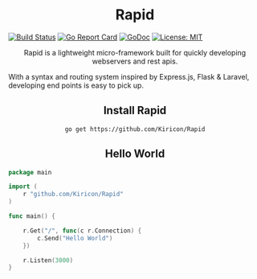 <h1 align="center">Rapid</h1>

[![Build Status](https://travis-ci.org/Kiricon/Rapid.svg?branch=master)](https://travis-ci.org/Kiricon/Rapid)
[![Go Report Card](https://goreportcard.com/badge/github.com/Kiricon/Rapid)](https://goreportcard.com/report/github.com/Kiricon/Rapid)
[![GoDoc](https://godoc.org/github.com/gin-gonic/gin?status.svg)](https://godoc.org/github.com/Kiricon/Rapid)
[![License: MIT](https://img.shields.io/badge/License-MIT-yellow.svg)](https://opensource.org/licenses/MIT)

<p align="center">
Rapid is a lightweight micro-framework built for quickly developing webservers and rest apis.<br/>

With a syntax and routing system inspired by Express.js, Flask & Laravel, developing end points is easy to pick up. 
</p>

<h2 align="center">Install Rapid</h3>

<p align="center">
<code>go get https://github.com/Kiricon/Rapid</code>
</p>


<h2 align="center">Hello World</h3>

```Go
package main

import (
	r "github.com/Kiricon/Rapid"
)

func main() {

    r.Get("/", func(c r.Connection) {
        c.Send("Hello World")
    })

	r.Listen(3000)
}
```
